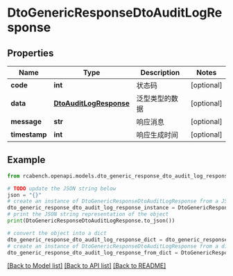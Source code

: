 # DtoGenericResponseDtoAuditLogResponse


## Properties

Name | Type | Description | Notes
------------ | ------------- | ------------- | -------------
**code** | **int** | 状态码 | [optional] 
**data** | [**DtoAuditLogResponse**](DtoAuditLogResponse.md) | 泛型类型的数据 | [optional] 
**message** | **str** | 响应消息 | [optional] 
**timestamp** | **int** | 响应生成时间 | [optional] 

## Example

```python
from rcabench.openapi.models.dto_generic_response_dto_audit_log_response import DtoGenericResponseDtoAuditLogResponse

# TODO update the JSON string below
json = "{}"
# create an instance of DtoGenericResponseDtoAuditLogResponse from a JSON string
dto_generic_response_dto_audit_log_response_instance = DtoGenericResponseDtoAuditLogResponse.from_json(json)
# print the JSON string representation of the object
print(DtoGenericResponseDtoAuditLogResponse.to_json())

# convert the object into a dict
dto_generic_response_dto_audit_log_response_dict = dto_generic_response_dto_audit_log_response_instance.to_dict()
# create an instance of DtoGenericResponseDtoAuditLogResponse from a dict
dto_generic_response_dto_audit_log_response_from_dict = DtoGenericResponseDtoAuditLogResponse.from_dict(dto_generic_response_dto_audit_log_response_dict)
```
[[Back to Model list]](../README.md#documentation-for-models) [[Back to API list]](../README.md#documentation-for-api-endpoints) [[Back to README]](../README.md)


